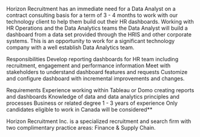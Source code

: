Horizon Recruitment has an immediate need for a Data Analyst on a contract consulting basis for a term of 3 - 4 months to work with our technology client to help them build out their HR dashboards. Working with HR Operations and the Data Analytics teams the Data Analyst will build a dashboard from a data set provided through the HRIS and other corporate systems. This is an opportunity to work for a significant technology company with a well establish Data Analytics team.

Responsibilities
Develop reporting dashboards for HR team including recruitment, engagement and performance information
Meet with stakeholders to understand dashboard features and requests
Customize and configure dashboard with incremental improvements and changes.

Requirements
Experience working within Tableau or Domo creating reports and dashboards
Knowledge of data and data analytics principles and processes
Business or related degree
1 - 3 years of experience
Only candidates eligible to work in Canada will be considered\*\*

Horizon Recruitment Inc. is a specialized recruitment and search firm with two complimentary practice areas: Finance & Supply Chain.
